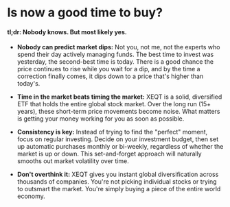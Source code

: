 # Is now a good time to buy?

#### **tl;dr:** Nobody knows. But most likely yes.

- **Nobody can predict market dips:** Not you, not me, not the experts who spend their day actively managing funds. The best time to invest was yesterday, the second-best time is today. There is a good chance the price continues to rise while you wait for a dip, and by the time a correction finally comes, it dips down to a price that's higher than today's.

- **Time in the market beats timing the market:** XEQT is a solid, diversified ETF that holds the entire global stock market. Over the long run (15+ years), these short-term price movements become noise. What matters is getting your money working for you as soon as possible.

- **Consistency is key:** Instead of trying to find the "perfect" moment, focus on regular investing. Decide on your investment budget, then set up automatic purchases monthly or bi-weekly, regardless of whether the market is up or down. This set-and-forget approach will naturally smooths out market volatility over time.

- **Don't overthink it:** XEQT gives you instant global diversification across thousands of companies. You're not picking individual stocks or trying to outsmart the market. You're simply buying a piece of the entire world economy.

